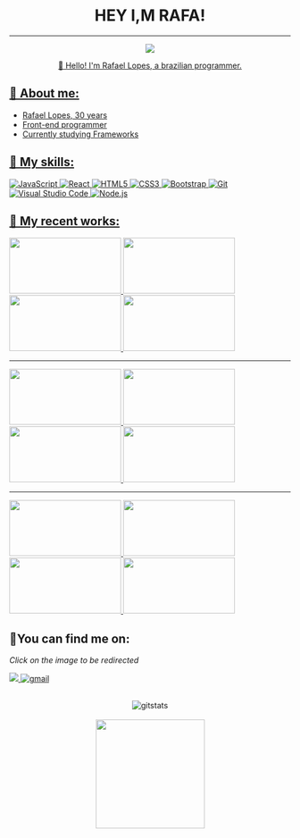

### 

<h1 align="center">
  HEY I,M RAFA!
</h1>
<hr>
<p align="center">
    <a href="https://www.linkedin.com/in/rafael-lopes-5792a7182/">
    <img src="https://img.shields.io/badge/LinkedIn-307cc5?style=for-the-badge&logo=linkedin&logoColor=white"/>  
</p>
<p align="center">
👋 Hello! I'm Rafael Lopes, a brazilian programmer.
</p>

## **🐉 About me:**
* Rafael Lopes, 30 years
* Front-end programmer
* Currently studying Frameworks

## **💬 My skills:**
![JavaScript](https://img.shields.io/badge/javascript-%23323330.svg?style=for-the-badge&logo=javascript&logoColor=%23F7DF1E)
![React](https://img.shields.io/badge/react-%2320232a.svg?style=for-the-badge&logo=react&logoColor=%2361DAFB)
![HTML5](https://img.shields.io/badge/html5-%23E34F26.svg?style=for-the-badge&logo=html5&logoColor=white)
![CSS3](https://img.shields.io/badge/css3-%231572B6.svg?style=for-the-badge&logo=css3&logoColor=white)
![Bootstrap](https://img.shields.io/badge/bootstrap-%23563D7C.svg?style=for-the-badge&logo=bootstrap&logoColor=white)
![Git](https://img.shields.io/badge/git-%23F05033.svg?style=for-the-badge&logo=git&logoColor=white)
![Visual Studio Code](https://img.shields.io/badge/Visual%20Studio%20Code-0078d7.svg?style=for-the-badge&logo=visual-studio-code&logoColor=white)
![Node.js](https://img.shields.io/badge/Node.js-43853D?style=for-the-badge&logo=node.js&logoColor=white)

## **🚀 My recent works:**



<a href="https://github.com/rafaellopesvelozo/blizzard">
     <img height=100 width=200 src="https://user-images.githubusercontent.com/101975205/204922176-f1ac05ac-22de-43e5-b437-e0863bfe2f32.png" width="900px" />
</a>
<a href="https://github.com/rafaellopesvelozo/king-burger">
     <img height=100 width=200 src="https://user-images.githubusercontent.com/101975205/203318306-6c7a4871-a964-4b16-bf2c-1af981708744.jpeg" width="900px" />
</a>
<a href="https://github.com/rafaellopesvelozo/To-do-list">
    <img height=100 width=200 src="https://user-images.githubusercontent.com/101975205/194679360-b6861ec5-ea4b-48d9-8ef6-f4734ee5d123.jpg"/>
</a>
<a href="https://github.com/rafaellopesvelozo/playlist">
    <img height=100 width=200 src="https://user-images.githubusercontent.com/101975205/193431475-3f36510b-8243-4f97-b283-e83c6fc8da32.png" />
</a>

<br>
<hr>

<a href="https://github.com/rafaellopesvelozo/shortly">
    <img  height=100 width=200 src="https://user-images.githubusercontent.com/101975205/190031426-75a958d2-6fb6-4029-9b76-c2aaadb02a66.jpg" />
</a>
<a href="https://github.com/rafaellopesvelozo/e-comerce">
    <img height=100 width=200 src="https://user-images.githubusercontent.com/101975205/189507425-e0e78796-64aa-4670-a59a-00c0f8f44cbb.jpg"/>
</a>
<a href="https://github.com/rafaellopesvelozo/interactive-card-details-form">
    <img height=100 width=200 src="https://user-images.githubusercontent.com/101975205/189507516-0bbf932e-96a2-4f2d-9547-ca89620e3c01.jpg"/>
</a>
<a href="https://github.com/rafaellopesvelozo/validationForm">
    <img height=100 width=200 src="https://user-images.githubusercontent.com/101975205/190032153-291c34e9-7ddc-4dd5-b4f5-e5135ef6ce0f.jpg" />
</a>

<br>
<hr>

<a href="https://github.com/rafaellopesvelozo/pesquisa-cep-com-api">
    <img height=100 width=200 src="https://user-images.githubusercontent.com/101975205/189507545-06441cff-fd50-4178-92e7-067651c4e4df.jpg"/>
</a>
<a href="https://github.com/rafaellopesvelozo/Rel-gio-digital">
    <img height=100 width=200 src="https://user-images.githubusercontent.com/101975205/189507861-1fb8d84c-120f-4bab-847b-b7c7fde2f0e4.jpg"/>
  </a>
<a href="https://github.com/rafaellopesvelozo/validacao-de-formulario">
    <img height=100 width=200 src="https://user-images.githubusercontent.com/101975205/189508035-e9cecbf4-c030-4ed5-9575-b09cf52650fa.jpg"/>
  </a>
  <a href="https://github.com/rafaellopesvelozo/P-gina-netflix---com-html-css">
    <img height=100 width=200 src="https://user-images.githubusercontent.com/101975205/189507617-9952e962-9cf9-40ab-ac82-dc003ea7bae5.jpg"/>
</a>

  ## **🌠You can find me on:**
*Click on the image to be redirected*


<a href="https://www.linkedin.com/in/rafael-lopes-5792a7182/">
<img src="https://img.shields.io/badge/linkedin-%230077B5.svg?style=for-the-badge&logo=linkedin&logoColor=white"/>
</a>
<a href="mailto:rafaellopesvelozo@gmail.com">
<img alt=gmail src="https://img.shields.io/badge/Gmail-D14836?style=for-the-badge&logo=gmail&logoColor=white"/>
</a>

<br>
<br>

<p align='center'>
    <img alt=gitstats src="https://github-readme-stats.vercel.app/api?username=rafaellopesvelozo&show_icons=true&theme=moltack"/>
    <br>
    <br>
    <img height='195' src="https://github-readme-stats.vercel.app/api/top-langs/?username=rafaellopesvelozo&layout=compact&theme=moltack"/>
</p>

